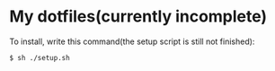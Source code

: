 # My dotfiles(currently incomplete)

To install, write this command(the setup script is still not finished):
```bash
$ sh ./setup.sh
```

